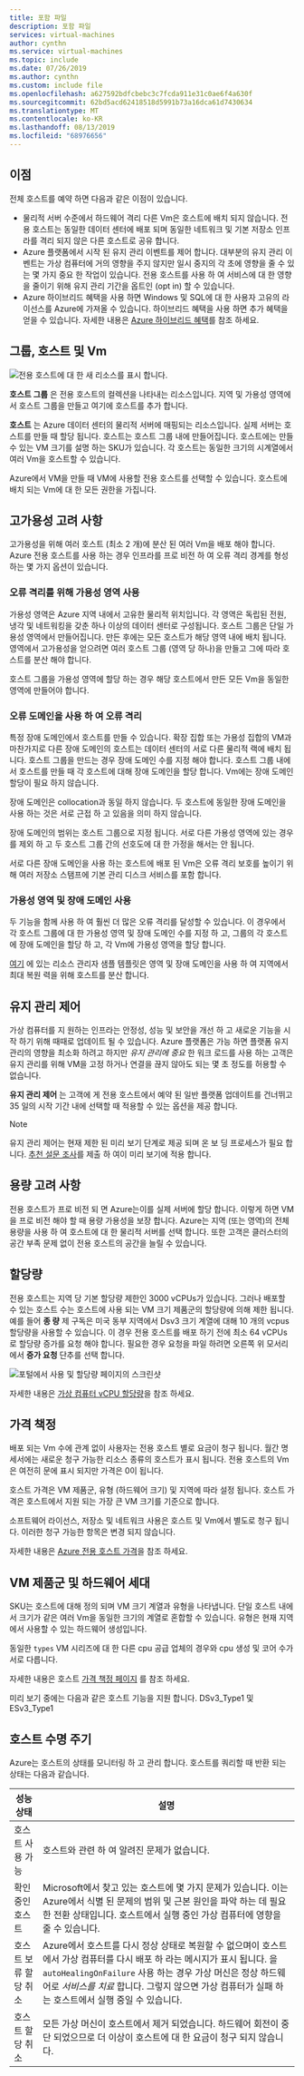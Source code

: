 ```yaml
---
title: 포함 파일
description: 포함 파일
services: virtual-machines
author: cynthn
ms.service: virtual-machines
ms.topic: include
ms.date: 07/26/2019
ms.author: cynthn
ms.custom: include file
ms.openlocfilehash: a627592bdfcbebc3c7fcda911e31c0ae6f4a630f
ms.sourcegitcommit: 62bd5acd62418518d5991b73a16dca61d7430634
ms.translationtype: MT
ms.contentlocale: ko-KR
ms.lasthandoff: 08/13/2019
ms.locfileid: "68976656"
---
```

## <a name="benefits"></a>이점 

전체 호스트를 예약 하면 다음과 같은 이점이 있습니다.

-   물리적 서버 수준에서 하드웨어 격리 다른 Vm은 호스트에 배치 되지 않습니다. 전용 호스트는 동일한 데이터 센터에 배포 되며 동일한 네트워크 및 기본 저장소 인프라를 격리 되지 않은 다른 호스트로 공유 합니다.
-   Azure 플랫폼에서 시작 된 유지 관리 이벤트를 제어 합니다. 대부분의 유지 관리 이벤트는 가상 컴퓨터에 거의 영향을 주지 않지만 일시 중지의 각 초에 영향을 줄 수 있는 몇 가지 중요 한 작업이 있습니다. 전용 호스트를 사용 하 여 서비스에 대 한 영향을 줄이기 위해 유지 관리 기간을 옵트인 (opt in) 할 수 있습니다.
-   Azure 하이브리드 혜택을 사용 하면 Windows 및 SQL에 대 한 사용자 고유의 라이선스를 Azure에 가져올 수 있습니다. 하이브리드 혜택을 사용 하면 추가 혜택을 얻을 수 있습니다. 자세한 내용은 [Azure 하이브리드 혜택](https://azure.microsoft.com/pricing/hybrid-benefit/)를 참조 하세요.



## <a name="groups-hosts-and-vms"></a>그룹, 호스트 및 Vm  

![전용 호스트에 대 한 새 리소스를 표시 합니다.](./media/virtual-machines-common-dedicated-hosts/dedicated-hosts2.png)

**호스트 그룹** 은 전용 호스트의 컬렉션을 나타내는 리소스입니다. 지역 및 가용성 영역에서 호스트 그룹을 만들고 여기에 호스트를 추가 합니다.

**호스트** 는 Azure 데이터 센터의 물리적 서버에 매핑되는 리소스입니다. 실제 서버는 호스트를 만들 때 할당 됩니다. 호스트는 호스트 그룹 내에 만들어집니다. 호스트에는 만들 수 있는 VM 크기를 설명 하는 SKU가 있습니다. 각 호스트는 동일한 크기의 시계열에서 여러 Vm을 호스트할 수 있습니다.

Azure에서 VM을 만들 때 VM에 사용할 전용 호스트를 선택할 수 있습니다. 호스트에 배치 되는 Vm에 대 한 모든 권한을 가집니다.


## <a name="high-availability-considerations"></a>고가용성 고려 사항 

고가용성을 위해 여러 호스트 (최소 2 개)에 분산 된 여러 Vm을 배포 해야 합니다. Azure 전용 호스트를 사용 하는 경우 인프라를 프로 비전 하 여 오류 격리 경계를 형성 하는 몇 가지 옵션이 있습니다.

### <a name="use-availability-zones-for-fault-isolation"></a>오류 격리를 위해 가용성 영역 사용

가용성 영역은 Azure 지역 내에서 고유한 물리적 위치입니다. 각 영역은 독립된 전원, 냉각 및 네트워킹을 갖춘 하나 이상의 데이터 센터로 구성됩니다. 호스트 그룹은 단일 가용성 영역에서 만들어집니다. 만든 후에는 모든 호스트가 해당 영역 내에 배치 됩니다. 영역에서 고가용성을 얻으려면 여러 호스트 그룹 (영역 당 하나)을 만들고 그에 따라 호스트를 분산 해야 합니다.

호스트 그룹을 가용성 영역에 할당 하는 경우 해당 호스트에서 만든 모든 Vm을 동일한 영역에 만들어야 합니다.

### <a name="use-fault-domains-for-fault-isolation"></a>오류 도메인을 사용 하 여 오류 격리

특정 장애 도메인에서 호스트를 만들 수 있습니다. 확장 집합 또는 가용성 집합의 VM과 마찬가지로 다른 장애 도메인의 호스트는 데이터 센터의 서로 다른 물리적 랙에 배치 됩니다. 호스트 그룹을 만드는 경우 장애 도메인 수를 지정 해야 합니다. 호스트 그룹 내에서 호스트를 만들 때 각 호스트에 대해 장애 도메인을 할당 합니다. Vm에는 장애 도메인 할당이 필요 하지 않습니다.

장애 도메인은 collocation과 동일 하지 않습니다. 두 호스트에 동일한 장애 도메인을 사용 하는 것은 서로 근접 하 고 있음을 의미 하지 않습니다.

장애 도메인의 범위는 호스트 그룹으로 지정 됩니다. 서로 다른 가용성 영역에 있는 경우를 제외 하 고 두 호스트 그룹 간의 선호도에 대 한 가정을 해서는 안 됩니다.

서로 다른 장애 도메인을 사용 하는 호스트에 배포 된 Vm은 오류 격리 보호를 높이기 위해 여러 저장소 스탬프에 기본 관리 디스크 서비스를 포함 합니다.

### <a name="using-availability-zones-and-fault-domains"></a>가용성 영역 및 장애 도메인 사용

두 기능을 함께 사용 하 여 훨씬 더 많은 오류 격리를 달성할 수 있습니다. 이 경우에서 각 호스트 그룹에 대 한 가용성 영역 및 장애 도메인 수를 지정 하 고, 그룹의 각 호스트에 장애 도메인을 할당 하 고, 각 Vm에 가용성 영역을 할당 합니다.

[여기](https://github.com/Azure/azure-quickstart-templates/blob/master/201-vm-dedicated-hosts/README.md) 에 있는 리소스 관리자 샘플 템플릿은 영역 및 장애 도메인을 사용 하 여 지역에서 최대 복원 력을 위해 호스트를 분산 합니다.

## <a name="maintenance-control"></a>유지 관리 제어

가상 컴퓨터를 지 원하는 인프라는 안정성, 성능 및 보안을 개선 하 고 새로운 기능을 시작 하기 위해 때때로 업데이트 될 수 있습니다. Azure 플랫폼은 가능 하면 플랫폼 유지 관리의 영향을 최소화 하려고 하지만 *유지 관리에 중요* 한 워크 로드를 사용 하는 고객은 유지 관리를 위해 VM을 고정 하거나 연결을 끊지 않아도 되는 몇 초 정도를 허용할 수 없습니다.

**유지 관리 제어** 는 고객에 게 전용 호스트에서 예약 된 일반 플랫폼 업데이트를 건너뛰고 35 일의 시작 기간 내에 선택할 때 적용할 수 있는 옵션을 제공 합니다.

> [!NOTE]
>  유지 관리 제어는 현재 제한 된 미리 보기 단계로 제공 되며 온 보 딩 프로세스가 필요 합니다. [추천 설문 조사](https://forms.office.com/Pages/ResponsePage.aspx?id=v4j5cvGGr0GRqy180BHbR6lJf7DwiQxNmz51ksQvxV9UNUM3UllWUjBMTFZQUFhHUDI0VTBPQlJFNS4u)를 제출 하 여이 미리 보기에 적용 합니다.

## <a name="capacity-considerations"></a>용량 고려 사항

전용 호스트가 프로 비전 되 면 Azure는이를 실제 서버에 할당 합니다. 이렇게 하면 VM을 프로 비전 해야 할 때 용량 가용성을 보장 합니다. Azure는 지역 (또는 영역)의 전체 용량을 사용 하 여 호스트에 대 한 물리적 서버를 선택 합니다. 또한 고객은 클러스터의 공간 부족 문제 없이 전용 호스트의 공간을 늘릴 수 있습니다.

## <a name="quotas"></a>할당량

전용 호스트는 지역 당 기본 할당량 제한인 3000 vCPUs가 있습니다. 그러나 배포할 수 있는 호스트 수는 호스트에 사용 되는 VM 크기 제품군의 할당량에 의해 제한 됩니다. 예를 들어 **종 량** 제 구독은 미국 동부 지역에서 Dsv3 크기 계열에 대해 10 개의 vcpus 할당량을 사용할 수 있습니다. 이 경우 전용 호스트를 배포 하기 전에 최소 64 vCPUs로 할당량 증가를 요청 해야 합니다. 필요한 경우 요청을 파일 하려면 오른쪽 위 모서리에서 **증가 요청** 단추를 선택 합니다.

![포털에서 사용 및 할당량 페이지의 스크린샷](./media/virtual-machines-common-dedicated-hosts/quotas.png)

자세한 내용은 [가상 컴퓨터 vCPU 할당량](/azure/virtual-machines/windows/quotas)을 참조 하세요.

## <a name="pricing"></a>가격 책정

배포 되는 Vm 수에 관계 없이 사용자는 전용 호스트 별로 요금이 청구 됩니다. 월간 명세서에는 새로운 청구 가능한 리소스 종류의 호스트가 표시 됩니다. 전용 호스트의 Vm은 여전히 문에 표시 되지만 가격은 0이 됩니다.

호스트 가격은 VM 제품군, 유형 (하드웨어 크기) 및 지역에 따라 설정 됩니다. 호스트 가격은 호스트에서 지원 되는 가장 큰 VM 크기를 기준으로 합니다.

소프트웨어 라이선스, 저장소 및 네트워크 사용은 호스트 및 Vm에서 별도로 청구 됩니다. 이러한 청구 가능한 항목은 변경 되지 않습니다.

자세한 내용은 [Azure 전용 호스트 가격](https://aka.ms/ADHPricing)을 참조 하세요.
 
## <a name="vm-families-and-hardware-generations"></a>VM 제품군 및 하드웨어 세대

SKU는 호스트에 대해 정의 되며 VM 크기 계열과 유형을 나타냅니다. 단일 호스트 내에서 크기가 같은 여러 Vm을 동일한 크기의 계열로 혼합할 수 있습니다. 유형은 현재 지역에서 사용할 수 있는 하드웨어 생성입니다.

동일한 `types` VM 시리즈에 대 한 다른 cpu 공급 업체의 경우와 cpu 생성 및 코어 수가 서로 다릅니다.

자세한 내용은 호스트 [가격 책정 페이지](https://aka.ms/ADHPricing) 를 참조 하세요.

미리 보기 중에는 다음과 같은 호스트 기능을 지원 합니다.  DSv3_Type1 및 ESv3_Type1

 
## <a name="host-life-cycle"></a>호스트 수명 주기


Azure는 호스트의 상태를 모니터링 하 고 관리 합니다. 호스트를 쿼리할 때 반환 되는 상태는 다음과 같습니다.

| 성능 상태   | 설명       |
|----------|----------------|
| 호스트 사용 가능     | 호스트와 관련 하 여 알려진 문제가 없습니다.   |
| 확인 중인 호스트  | Microsoft에서 찾고 있는 호스트에 몇 가지 문제가 있습니다. 이는 Azure에서 식별 된 문제의 범위 및 근본 원인을 파악 하는 데 필요한 전환 상태입니다. 호스트에서 실행 중인 가상 컴퓨터에 영향을 줄 수 있습니다. |
| 호스트 보류 할당 취소   | Azure에서 호스트를 다시 정상 상태로 복원할 수 없으며이 호스트에서 가상 컴퓨터를 다시 배포 하 라는 메시지가 표시 됩니다. 을 `autoHealingOnFailure` 사용 하는 경우 가상 머신은 정상 하드웨어로 *서비스를 치료* 합니다. 그렇지 않으면 가상 컴퓨터가 실패 하는 호스트에서 실행 중일 수 있습니다.|
| 호스트 할당 취소  | 모든 가상 머신이 호스트에서 제거 되었습니다. 하드웨어 회전이 중단 되었으므로 더 이상이 호스트에 대 한 요금이 청구 되지 않습니다.   |

